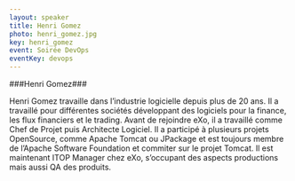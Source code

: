 ```yaml
---
layout: speaker
title: Henri Gomez
photo: henri_gomez.jpg
key: henri_gomez
event: Soirée DevOps
eventKey: devops
---
```


###Henri Gomez###

Henri Gomez travaille dans l’industrie logicielle depuis plus de 20 ans.
Il a travaillé pour différentes sociétés développant des logiciels pour la finance, les flux financiers et le trading.
Avant de rejoindre eXo, il a travaillé comme Chef de Projet puis Architecte Logiciel.
Il a participé à plusieurs projets OpenSource, comme Apache Tomcat ou JPackage et est toujours membre de l’Apache Software Foundation et commiter sur le projet Tomcat.
Il est maintenant ITOP Manager chez eXo, s’occupant des aspects productions mais aussi QA des produits.